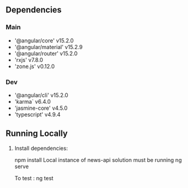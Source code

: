 
## Dependencies

### Main

- '@angular/core' v15.2.0
- '@angular/material' v15.2.9
- '@angular/router' v15.2.0
- 'rxjs' v7.8.0
- 'zone.js' v0.12.0

### Dev

- '@angular/cli' v15.2.0
- 'karma` v6.4.0
- 'jasmine-core' v4.5.0
- 'typescript' v4.9.4

##  Running Locally

1. Install dependencies:
   
   npm install
   Local instance of news-api solution must be running
   ng serve

   To test :
   ng test
